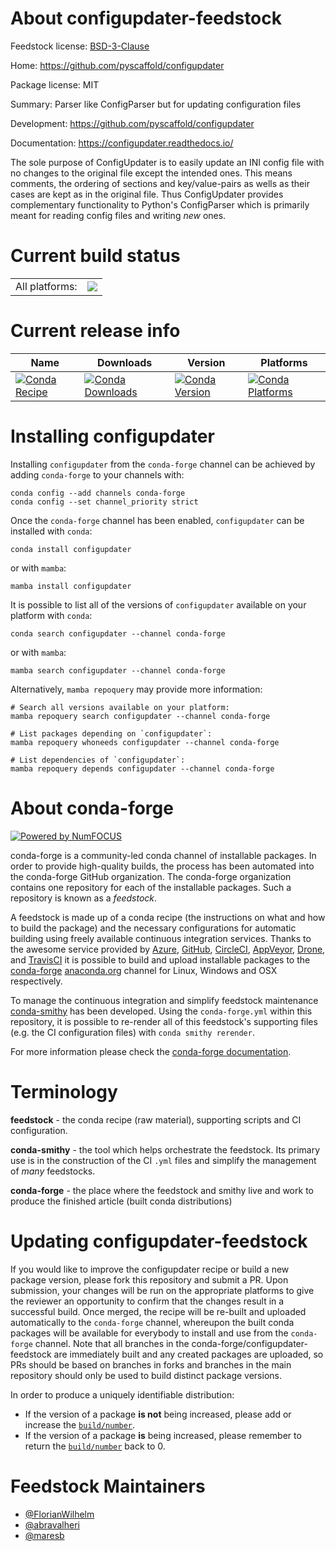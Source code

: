 About configupdater-feedstock
=============================

Feedstock license: [BSD-3-Clause](https://github.com/conda-forge/configupdater-feedstock/blob/main/LICENSE.txt)

Home: https://github.com/pyscaffold/configupdater

Package license: MIT

Summary: Parser like ConfigParser but for updating configuration files

Development: https://github.com/pyscaffold/configupdater

Documentation: https://configupdater.readthedocs.io/

The sole purpose of ConfigUpdater is to easily update an INI config file
with no changes to the original file except the intended ones. This means
comments, the ordering of sections and key/value-pairs as wells as their
cases are kept as in the original file. Thus ConfigUpdater provides
complementary functionality to Python's ConfigParser which is primarily
meant for reading config files and writing *new* ones.


Current build status
====================


<table><tr><td>All platforms:</td>
    <td>
      <a href="https://dev.azure.com/conda-forge/feedstock-builds/_build/latest?definitionId=12139&branchName=main">
        <img src="https://dev.azure.com/conda-forge/feedstock-builds/_apis/build/status/configupdater-feedstock?branchName=main">
      </a>
    </td>
  </tr>
</table>

Current release info
====================

| Name | Downloads | Version | Platforms |
| --- | --- | --- | --- |
| [![Conda Recipe](https://img.shields.io/badge/recipe-configupdater-green.svg)](https://anaconda.org/conda-forge/configupdater) | [![Conda Downloads](https://img.shields.io/conda/dn/conda-forge/configupdater.svg)](https://anaconda.org/conda-forge/configupdater) | [![Conda Version](https://img.shields.io/conda/vn/conda-forge/configupdater.svg)](https://anaconda.org/conda-forge/configupdater) | [![Conda Platforms](https://img.shields.io/conda/pn/conda-forge/configupdater.svg)](https://anaconda.org/conda-forge/configupdater) |

Installing configupdater
========================

Installing `configupdater` from the `conda-forge` channel can be achieved by adding `conda-forge` to your channels with:

```
conda config --add channels conda-forge
conda config --set channel_priority strict
```

Once the `conda-forge` channel has been enabled, `configupdater` can be installed with `conda`:

```
conda install configupdater
```

or with `mamba`:

```
mamba install configupdater
```

It is possible to list all of the versions of `configupdater` available on your platform with `conda`:

```
conda search configupdater --channel conda-forge
```

or with `mamba`:

```
mamba search configupdater --channel conda-forge
```

Alternatively, `mamba repoquery` may provide more information:

```
# Search all versions available on your platform:
mamba repoquery search configupdater --channel conda-forge

# List packages depending on `configupdater`:
mamba repoquery whoneeds configupdater --channel conda-forge

# List dependencies of `configupdater`:
mamba repoquery depends configupdater --channel conda-forge
```


About conda-forge
=================

[![Powered by
NumFOCUS](https://img.shields.io/badge/powered%20by-NumFOCUS-orange.svg?style=flat&colorA=E1523D&colorB=007D8A)](https://numfocus.org)

conda-forge is a community-led conda channel of installable packages.
In order to provide high-quality builds, the process has been automated into the
conda-forge GitHub organization. The conda-forge organization contains one repository
for each of the installable packages. Such a repository is known as a *feedstock*.

A feedstock is made up of a conda recipe (the instructions on what and how to build
the package) and the necessary configurations for automatic building using freely
available continuous integration services. Thanks to the awesome service provided by
[Azure](https://azure.microsoft.com/en-us/services/devops/), [GitHub](https://github.com/),
[CircleCI](https://circleci.com/), [AppVeyor](https://www.appveyor.com/),
[Drone](https://cloud.drone.io/welcome), and [TravisCI](https://travis-ci.com/)
it is possible to build and upload installable packages to the
[conda-forge](https://anaconda.org/conda-forge) [anaconda.org](https://anaconda.org/)
channel for Linux, Windows and OSX respectively.

To manage the continuous integration and simplify feedstock maintenance
[conda-smithy](https://github.com/conda-forge/conda-smithy) has been developed.
Using the ``conda-forge.yml`` within this repository, it is possible to re-render all of
this feedstock's supporting files (e.g. the CI configuration files) with ``conda smithy rerender``.

For more information please check the [conda-forge documentation](https://conda-forge.org/docs/).

Terminology
===========

**feedstock** - the conda recipe (raw material), supporting scripts and CI configuration.

**conda-smithy** - the tool which helps orchestrate the feedstock.
                   Its primary use is in the construction of the CI ``.yml`` files
                   and simplify the management of *many* feedstocks.

**conda-forge** - the place where the feedstock and smithy live and work to
                  produce the finished article (built conda distributions)


Updating configupdater-feedstock
================================

If you would like to improve the configupdater recipe or build a new
package version, please fork this repository and submit a PR. Upon submission,
your changes will be run on the appropriate platforms to give the reviewer an
opportunity to confirm that the changes result in a successful build. Once
merged, the recipe will be re-built and uploaded automatically to the
`conda-forge` channel, whereupon the built conda packages will be available for
everybody to install and use from the `conda-forge` channel.
Note that all branches in the conda-forge/configupdater-feedstock are
immediately built and any created packages are uploaded, so PRs should be based
on branches in forks and branches in the main repository should only be used to
build distinct package versions.

In order to produce a uniquely identifiable distribution:
 * If the version of a package **is not** being increased, please add or increase
   the [``build/number``](https://docs.conda.io/projects/conda-build/en/latest/resources/define-metadata.html#build-number-and-string).
 * If the version of a package **is** being increased, please remember to return
   the [``build/number``](https://docs.conda.io/projects/conda-build/en/latest/resources/define-metadata.html#build-number-and-string)
   back to 0.

Feedstock Maintainers
=====================

* [@FlorianWilhelm](https://github.com/FlorianWilhelm/)
* [@abravalheri](https://github.com/abravalheri/)
* [@maresb](https://github.com/maresb/)

